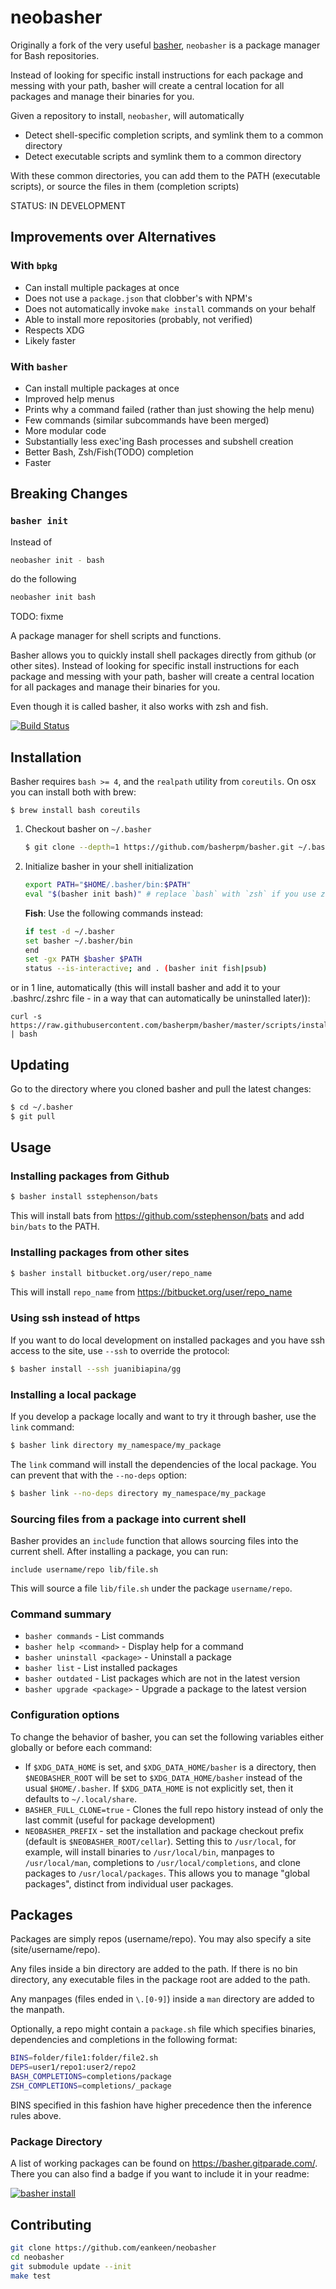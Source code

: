 # neobasher

Originally a fork of the very useful [basher](basherpm/basher), `neobasher` is a package manager for Bash repositories.

Instead of looking for specific install instructions for each package and messing with your path, basher will create a central location for all packages and manage their binaries for you.

Given a repository to install, `neobasher`, will automatically
- Detect shell-specific completion scripts, and symlink them to a common directory
- Detect executable scripts and symlink them to a common directory

With these common directories, you can add them to the PATH (executable scripts), or
source the files in them (completion scripts)

STATUS: IN DEVELOPMENT

## Improvements over Alternatives

### With `bpkg`

- Can install multiple packages at once
- Does not use a `package.json` that clobber's with NPM's
- Does not automatically invoke `make install` commands on your behalf
- Able to install more repositories (probably, not verified)
- Respects XDG
- Likely faster

### With `basher`

- Can install multiple packages at once
- Improved help menus
- Prints why a command failed (rather than just showing the help menu)
- Few commands (similar subcommands have been merged)
- More modular code
- Substantially less exec'ing Bash processes and subshell creation
- Better Bash, Zsh/Fish(TODO) completion
- Faster

## Breaking Changes

### `basher init`

Instead of

```sh
neobasher init - bash
```

do the following

```sh
neobasher init bash
```

TODO: fixme

A package manager for shell scripts and functions.

Basher allows you to quickly install shell packages directly from github (or
other sites). Instead of looking for specific install instructions for each
package and messing with your path, basher will create a central location for
all packages and manage their binaries for you.

Even though it is called basher, it also works with zsh and fish.

[![Build Status](https://travis-ci.org/basherpm/basher.svg?branch=master)](https://travis-ci.org/basherpm/basher)

## Installation

Basher requires `bash >= 4`, and the `realpath` utility from `coreutils`. On
osx you can install both with brew:

```
$ brew install bash coreutils
```

1. Checkout basher on `~/.basher`

	~~~ sh
	$ git clone --depth=1 https://github.com/basherpm/basher.git ~/.basher
	~~~

2. Initialize basher in your shell initialization

	~~~ sh
	export PATH="$HOME/.basher/bin:$PATH"
	eval "$(basher init bash)" # replace `bash` with `zsh` if you use zsh
	~~~

	**Fish**: Use the following commands instead:

	~~~ sh
	if test -d ~/.basher
	set basher ~/.basher/bin
	end
	set -gx PATH $basher $PATH
	status --is-interactive; and . (basher init fish|psub)
	~~~

or in 1 line, automatically (this will install basher and add it to your .bashrc/.zshrc file - in a way that can automatically be uninstalled later)):

	curl -s https://raw.githubusercontent.com/basherpm/basher/master/scripts/install.sh | bash

## Updating

Go to the directory where you cloned basher and pull the latest changes:

~~~ sh
$ cd ~/.basher
$ git pull
~~~

## Usage

### Installing packages from Github

~~~ sh
$ basher install sstephenson/bats
~~~

This will install bats from https://github.com/sstephenson/bats and add `bin/bats` to the PATH.

### Installing packages from other sites

~~~ sh
$ basher install bitbucket.org/user/repo_name
~~~

This will install `repo_name` from https://bitbucket.org/user/repo_name

### Using ssh instead of https

If you want to do local development on installed packages and you have ssh
access to the site, use `--ssh` to override the protocol:

~~~ sh
$ basher install --ssh juanibiapina/gg
~~~

### Installing a local package

If you develop a package locally and want to try it through basher,
use the `link` command:

~~~ sh
$ basher link directory my_namespace/my_package
~~~

The `link` command will install the dependencies of the local package.
You can prevent that with the `--no-deps` option:

~~~ sh
$ basher link --no-deps directory my_namespace/my_package
~~~

### Sourcing files from a package into current shell

Basher provides an `include` function that allows sourcing files into the
current shell. After installing a package, you can run:

```
include username/repo lib/file.sh
```

This will source a file `lib/file.sh` under the package `username/repo`.

### Command summary

- `basher commands` - List commands
- `basher help <command>` - Display help for a command
- `basher uninstall <package>` - Uninstall a package
- `basher list` - List installed packages
- `basher outdated` - List packages which are not in the latest version
- `basher upgrade <package>` - Upgrade a package to the latest version

### Configuration options

To change the behavior of basher, you can set the following variables either
globally or before each command:

- If `$XDG_DATA_HOME` is set, and `$XDG_DATA_HOME/basher` is a directory, then `$NEOBASHER_ROOT` will be set to `$XDG_DATA_HOME/basher` instead of the usual `$HOME/.basher`. If `$XDG_DATA_HOME` is not explicitly set, then it defaults to `~/.local/share`.
- `BASHER_FULL_CLONE=true` - Clones the full repo history instead of only the last commit (useful for package development)
- `NEOBASHER_PREFIX` - set the installation and package checkout prefix (default is `$NEOBASHER_ROOT/cellar`).  Setting this to `/usr/local`, for example, will install binaries to `/usr/local/bin`, manpages to `/usr/local/man`, completions to `/usr/local/completions`, and clone packages to `/usr/local/packages`.  This allows you to manage "global packages", distinct from individual user packages.

## Packages

Packages are simply repos (username/repo). You may also specify a site
(site/username/repo).

Any files inside a bin directory are added to the path. If there is no bin
directory, any executable files in the package root are added to the path.

Any manpages (files ended in `\.[0-9]`) inside a `man` directory are added
to the manpath.

Optionally, a repo might contain a `package.sh` file which specifies binaries,
dependencies and completions in the following format:

~~~ sh
BINS=folder/file1:folder/file2.sh
DEPS=user1/repo1:user2/repo2
BASH_COMPLETIONS=completions/package
ZSH_COMPLETIONS=completions/_package
~~~

BINS specified in this fashion have higher precedence then the inference rules
above.

### Package Directory

A list of working packages can be found on https://basher.gitparade.com/. There
you can also find a badge if you want to include it in your readme:

[![basher install](https://img.shields.io/badge/basher-install-white?logo=gnu-bash&style=flat)](https://basher.gitparade.com/package/)

## Contributing

```sh
git clone https://github.com/eankeen/neobasher
cd neobasher
git submodule update --init
make test
```
